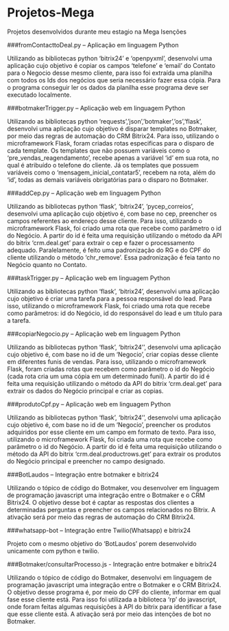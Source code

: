 # Projetos-Mega
Projetos desenvolvidos durante meu estagio na Mega Isenções

###fromContacttoDeal.py – Aplicação em linguagem Python

Utilizando as bibliotecas python ‘bitrix24’ e ‘openpyxml’, desenvolvi uma aplicação cujo objetivo é copiar os campos ‘telefone’ e ‘email’ do Contato para o Negocio desse mesmo cliente, para isso foi extraída uma planilha com todos os Ids dos negócios que seria necessário fazer essa cópia. Para o programa conseguir ler os dados da planilha esse programa deve ser executado localmente.

###botmakerTrigger.py – Aplicação web em linguagem Python

Utilizando as bibliotecas python ‘requests’,’json’,’botmaker’,’os’,’flask’, desenvolvi uma aplicação cujo objetivo é disparar templates no Botmaker, por meio das regras de automação do CRM Bitrix24. Para isso, utilizando o microframework Flask, foram criadas rotas especificas para o disparo de cada template. 
Os templates que não possuem variáveis como o ‘pre_vendas_reagendamento’, recebe apenas a variável ‘id’ em sua rota, no qual é atribuído o telefone do cliente. Já os templates que possuem variáveis como o ‘mensagem_inicial_contatar5’, recebem na rota, além do ‘id’, todas as demais variáveis obrigatórias para o disparo no Botmaker.

###addCep.py – Aplicação web em linguagem Python

Utilizando as bibliotecas python ‘flask’, ‘bitrix24’, ’pycep_correios’, desenvolvi uma aplicação cujo objetivo é, com base no cep, preencher os campos referentes ao endereço desse cliente. Para isso, utilizando o microframework Flask, foi criado uma rota que recebe como parâmetro o id do Negócio. A partir do id é feita uma requisição utilizando o método da API do bitrix ‘crm.deal.get’ para extrair o cep e fazer o processamento adequado.
Paralelamente, é feito uma padronização do RG e do CPF do cliente utilizando o método ‘chr_remove’. Essa padronização é feia tanto no Negócio quanto no Contato.

###taskTrigger.py – Aplicação web em linguagem Python

Utilizando as bibliotecas python ‘flask’, ‘bitrix24’, desenvolvi uma aplicação cujo objetivo é criar uma tarefa para a pessoa responsável do lead. Para isso, utilizando o microframework Flask, foi criado uma rota que recebe como parâmetros: id do Negócio, id do responsável do lead e um título para a tarefa.

###copiarNegocio.py – Aplicação web em linguagem Python

Utilizando as bibliotecas python ‘flask’, ‘bitrix24’’, desenvolvi uma aplicação cujo objetivo é, com base no id de um ‘Negocio’, criar copias desse cliente em diferentes funis de vendas. Para isso, utilizando o microframework Flask, foram criadas rotas que recebem como parâmetro o id do Negócio (cada rota cria um uma cópia em um determinado funil). A partir do id é feita uma requisição utilizando o método da API do bitrix ‘crm.deal.get’ para extrair os dados do Negócio principal e criar as copias.

###produtoCpf.py – Aplicação web em linguagem Python

Utilizando as bibliotecas python ‘flask’, ‘bitrix24’’, desenvolvi uma aplicação cujo objetivo é, com base no id de um ‘Negocio’, preencher os produtos adquiridos por esse cliente em um campo em formato de texto. Para isso, utilizando o microframework Flask, foi criada uma rota que recebe como parâmetro o id do Negócio. A partir do id é feita uma requisição utilizando o método da API do bitrix ‘crm.deal.productrows.get’ para extrair os produtos do Negócio principal e preencher no campo designado.

###BotLaudos – Integração entre botmaker e bitrix24

Utilizando o tópico de código do Botmaker, vou desenvolver em linguagem de programação javascript uma integração entre o Botmaker e o CRM Bitrix24. O objetivo desse bot é captar as respostas dos clientes a determinadas perguntas e preencher os campos relacionados no Bitrix. A ativação será por meio das regras de automação do CRM Bitrix24.

###whatsapp-bot – Integração entre Twilio(Whatsapp) e bitrix24

Projeto com o mesmo objetivo do ‘BotLaudos’ porem desenvolvido unicamente com python e twilio.

###Botmaker/consultarProcesso.js - Integração entre botmaker e bitrix24

Utilizando o tópico de código do Botmaker, desenvolvi em linguagem de programação javascript uma integração entre o Botmaker e o CRM Bitrix24. O objetivo desse programa é, por meio do CPF do cliente, informar em qual fase esse cliente está. Para isso foi utilizada a biblioteca ‘rp’ do javascript, onde foram feitas algumas requisições à API do bitrix para identificar a fase que esse cliente está. A ativação será por meio das intenções de bot no Botmaker.
